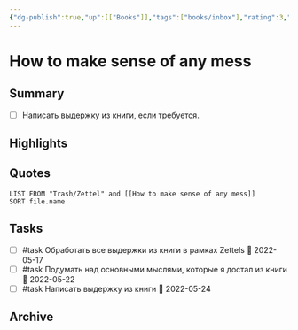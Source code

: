 ```yaml
---
{"dg-publish":true,"up":[["Books"]],"tags":["books/inbox"],"rating":3,"date":"2022-04-16T18:53:11+03:00","modified_at":"2022-05-18T19:33:17+03:00","permalink":"/openbox/refs/how-to-make-sense-of-any-mess/","dgHomeLink":false,"dgPassFrontmatter":true}
---
```


# How to make sense of any mess




## Summary

- [ ] Написать выдержку из книги, если требуется.

## Highlights



## Quotes

```dataview
LIST FROM "Trash/Zettel" and [[How to make sense of any mess]]
SORT file.name
```

## Tasks

- [ ] #task Обработать все выдержки из книги в рамках Zettels 📅 2022-05-17
- [ ] #task Подумать над основными мыслями, которые я достал из книги 📅 2022-05-22
- [ ] #task Написать выдержку из книги 📅 2022-05-24

## Archive
